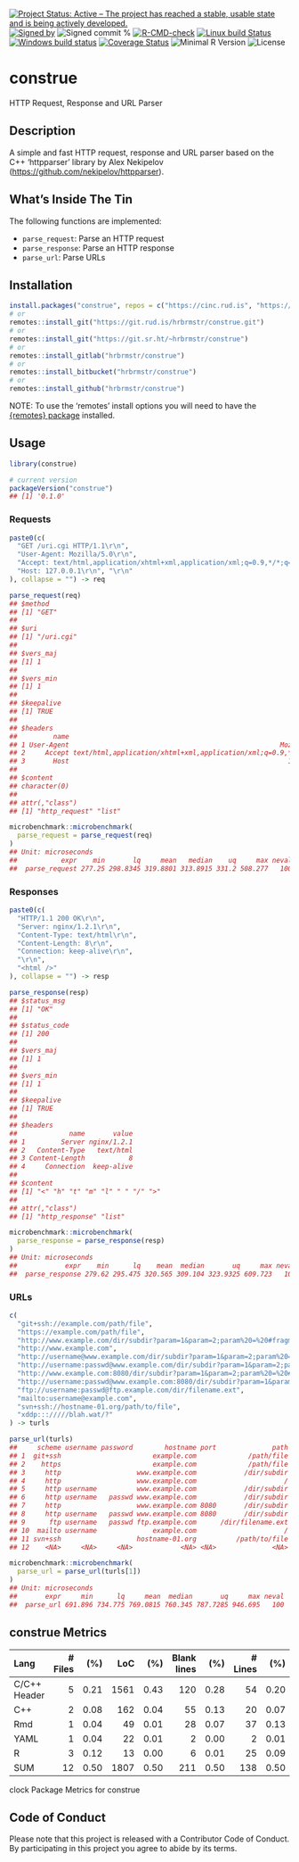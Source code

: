 
[![Project Status: Active – The project has reached a stable, usable
state and is being actively
developed.](https://www.repostatus.org/badges/latest/active.svg)](https://www.repostatus.org/#active)
[![Signed
by](https://img.shields.io/badge/Keybase-Verified-brightgreen.svg)](https://keybase.io/hrbrmstr)
![Signed commit
%](https://img.shields.io/badge/Signed_Commits-100%25-lightgrey.svg)
[![R-CMD-check](https://github.com/hrbrmstr/construe/workflows/R-CMD-check/badge.svg)](https://github.com/hrbrmstr/construe/actions?query=workflow%3AR-CMD-check)
[![Linux build
Status](https://travis-ci.org/hrbrmstr/construe.svg?branch=batman)](https://travis-ci.org/hrbrmstr/construe)
[![Windows build
status](https://ci.appveyor.com/api/projects/status/github/hrbrmstr/construe?svg=true)](https://ci.appveyor.com/project/hrbrmstr/construe)
[![Coverage
Status](https://codecov.io/gh/hrbrmstr/construe/branch/batman/graph/badge.svg)](https://codecov.io/gh/hrbrmstr/construe)
![Minimal R
Version](https://img.shields.io/badge/R%3E%3D-3.6.0-blue.svg)
![License](https://img.shields.io/badge/License-MIT-blue.svg)

# construe

HTTP Request, Response and URL Parser

## Description

A simple and fast HTTP request, response and URL parser based on the C++
‘httpparser’ library by Alex Nekipelov
(<https://github.com/nekipelov/httpparser>).

## What’s Inside The Tin

The following functions are implemented:

  - `parse_request`: Parse an HTTP request
  - `parse_response`: Parse an HTTP response
  - `parse_url`: Parse URLs

## Installation

``` r
install.packages("construe", repos = c("https://cinc.rud.is", "https://cloud.r-project.org/"))
# or
remotes::install_git("https://git.rud.is/hrbrmstr/construe.git")
# or
remotes::install_git("https://git.sr.ht/~hrbrmstr/construe")
# or
remotes::install_gitlab("hrbrmstr/construe")
# or
remotes::install_bitbucket("hrbrmstr/construe")
# or
remotes::install_github("hrbrmstr/construe")
```

NOTE: To use the ‘remotes’ install options you will need to have the
[{remotes} package](https://github.com/r-lib/remotes) installed.

## Usage

``` r
library(construe)

# current version
packageVersion("construe")
## [1] '0.1.0'
```

### Requests

``` r
paste0(c(
  "GET /uri.cgi HTTP/1.1\r\n",
  "User-Agent: Mozilla/5.0\r\n",
  "Accept: text/html,application/xhtml+xml,application/xml;q=0.9,*/*;q=0.8\r\n",
  "Host: 127.0.0.1\r\n", "\r\n"
), collapse = "") -> req

parse_request(req)
## $method
## [1] "GET"
## 
## $uri
## [1] "/uri.cgi"
## 
## $vers_maj
## [1] 1
## 
## $vers_min
## [1] 1
## 
## $keepalive
## [1] TRUE
## 
## $headers
##         name                                                           value
## 1 User-Agent                                                     Mozilla/5.0
## 2     Accept text/html,application/xhtml+xml,application/xml;q=0.9,*/*;q=0.8
## 3       Host                                                       127.0.0.1
## 
## $content
## character(0)
## 
## attr(,"class")
## [1] "http_request" "list"

microbenchmark::microbenchmark(
  parse_request = parse_request(req)
)
## Unit: microseconds
##           expr    min       lq     mean   median    uq     max neval
##  parse_request 277.25 298.8345 319.8801 313.8915 331.2 508.277   100
```

### Responses

``` r
paste0(c(
  "HTTP/1.1 200 OK\r\n",
  "Server: nginx/1.2.1\r\n",
  "Content-Type: text/html\r\n",
  "Content-Length: 8\r\n",
  "Connection: keep-alive\r\n",
  "\r\n",
  "<html />"
), collapse = "") -> resp

parse_response(resp)
## $status_msg
## [1] "OK"
## 
## $status_code
## [1] 200
## 
## $vers_maj
## [1] 1
## 
## $vers_min
## [1] 1
## 
## $keepalive
## [1] TRUE
## 
## $headers
##             name       value
## 1         Server nginx/1.2.1
## 2   Content-Type   text/html
## 3 Content-Length           8
## 4     Connection  keep-alive
## 
## $content
## [1] "<" "h" "t" "m" "l" " " "/" ">"
## 
## attr(,"class")
## [1] "http_response" "list"

microbenchmark::microbenchmark(
  parse_response = parse_response(resp)
)
## Unit: microseconds
##            expr    min      lq    mean  median       uq     max neval
##  parse_response 279.62 295.475 320.565 309.104 323.9325 609.723   100
```

### URLs

``` r
c(
  "git+ssh://example.com/path/file",
  "https://example.com/path/file",
  "http://www.example.com/dir/subdir?param=1&param=2;param%20=%20#fragment",
  "http://www.example.com",
  "http://username@www.example.com/dir/subdir?param=1&param=2;param%20=%20#fragment",
  "http://username:passwd@www.example.com/dir/subdir?param=1&param=2;param%20=%20#fragment",
  "http://www.example.com:8080/dir/subdir?param=1&param=2;param%20=%20#fragment",
  "http://username:passwd@www.example.com:8080/dir/subdir?param=1&param=2;param%20=%20#fragment",
  "ftp://username:passwd@ftp.example.com/dir/filename.ext",
  "mailto:username@example.com",
  "svn+ssh://hostname-01.org/path/to/file",
  "xddp::://///blah.wat/?"
) -> turls

parse_url(turls)
##     scheme username password        hostname port              path                        query fragment
## 1  git+ssh                       example.com             /path/file                                      
## 2    https                       example.com             /path/file                                      
## 3     http                   www.example.com            /dir/subdir param=1&param=2;param%20=%20 fragment
## 4     http                   www.example.com                      /                                      
## 5     http username          www.example.com            /dir/subdir param=1&param=2;param%20=%20 fragment
## 6     http username   passwd www.example.com            /dir/subdir param=1&param=2;param%20=%20 fragment
## 7     http                   www.example.com 8080       /dir/subdir param=1&param=2;param%20=%20 fragment
## 8     http username   passwd www.example.com 8080       /dir/subdir param=1&param=2;param%20=%20 fragment
## 9      ftp username   passwd ftp.example.com      /dir/filename.ext                                      
## 10  mailto username              example.com                      /                                      
## 11 svn+ssh                   hostname-01.org          /path/to/file                                      
## 12    <NA>     <NA>     <NA>            <NA> <NA>              <NA>                         <NA>     <NA>

microbenchmark::microbenchmark(
  parse_url = parse_url(turls[1])
)
## Unit: microseconds
##       expr     min      lq     mean  median       uq     max neval
##  parse_url 691.896 734.775 769.0815 760.345 787.7285 946.695   100
```

## construe Metrics

| Lang         | \# Files |  (%) |  LoC |  (%) | Blank lines |  (%) | \# Lines |  (%) |
| :----------- | -------: | ---: | ---: | ---: | ----------: | ---: | -------: | ---: |
| C/C++ Header |        5 | 0.21 | 1561 | 0.43 |         120 | 0.28 |       54 | 0.20 |
| C++          |        2 | 0.08 |  162 | 0.04 |          55 | 0.13 |       20 | 0.07 |
| Rmd          |        1 | 0.04 |   49 | 0.01 |          28 | 0.07 |       37 | 0.13 |
| YAML         |        1 | 0.04 |   22 | 0.01 |           2 | 0.00 |        2 | 0.01 |
| R            |        3 | 0.12 |   13 | 0.00 |           6 | 0.01 |       25 | 0.09 |
| SUM          |       12 | 0.50 | 1807 | 0.50 |         211 | 0.50 |      138 | 0.50 |

clock Package Metrics for construe

## Code of Conduct

Please note that this project is released with a Contributor Code of
Conduct. By participating in this project you agree to abide by its
terms.
